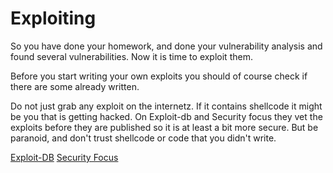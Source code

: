 # Exploiting

So you have done your homework, and done your vulnerability analysis and found several vulnerabilities. Now it is time to exploit them.

Before you start writing your own exploits you should of course check if there are some already written.

Do not just grab any exploit on the internetz. If it contains shellcode it might be you that is getting hacked. On Exploit-db and Security focus they vet the exploits before they are published so it is at least a bit more secure. But be paranoid, and don't trust shellcode or code that you didn't write.

[Exploit-DB](https://www.exploit-db.com) [Security Focus](http://www.securityfocus.com/)

